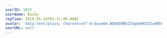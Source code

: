```yaml
---
userID: 1025
userName: Bucky
regTime: 2018-05-14T02:11:00.000Z
avatar: 'data:text/plain; charset=utf-8;base64,NDA0IHBhZ2Ugbm90IGZvdW5kCg=='
userURL: null
---
```



